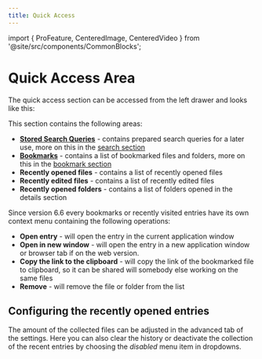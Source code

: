 ```yaml
---
title: Quick Access
---
```


import { ProFeature, CenteredImage, CenteredVideo } from '@site/src/components/CommonBlocks';

# Quick Access Area

The quick access section can be accessed from the left drawer and looks like this:

<CenteredImage
    caption="Opening the Quick Access Area"
    src="/media/quickaccess/quick-access-area.avif"
    showCaption
    maxWidth="350px"
/>

This section contains the following areas:

- **[Stored Search Queries](/search#stored-search-queries)** - contains prepared search queries for a later use, more on this in the [search section](/search/#stored-search-queries)
- **[Bookmarks](/bookmarks)** - contains a list of bookmarked files and folders, more on this in the [bookmark section](/bookmarks)
- **Recently opened files** - contains a list of recently opened files
- **Recently edited files** - contains a list of recently edited files
- **Recently opened folders** - contains a list of folders opened in the details section

Since version 6.6 every bookmarks or recently visited entries have its own context menu containing the following operations:

<CenteredImage
    caption="Opening the Quick Access Menu"
    src="/media/quickaccess/quick-access-menu.avif"
    showCaption
    maxWidth="350px"
/>

- **Open entry** - will open the entry in the current application window
- **Open in new window** - will open the entry in a new application window or browser tab if on the web version.
- **Copy the link to the clipboard** - will copy the link of the bookmarked file to clipboard, so it can be shared will somebody else working on the same files
- **Remove** - will remove the file or folder from the list

## Configuring the recently opened entries

The amount of the collected files can be adjusted in the advanced tab of the settings. Here you can also clear the history or deactivate the collection of the recent entries by choosing the _disabled_ menu item in dropdowns.

<CenteredImage
caption="Configuring the recently opened entries in the settings"
showCaption
src="/media/settings/settings-recently-opened-entries.avif"
/>

